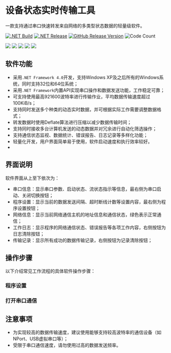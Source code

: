 # 设备状态实时传输工具

一款支持通过串口快速转发来自网络的多类型状态数据的轻量级软件。

[![.NET Build](https://github.com/Shinerising/GraphDeliver/actions/workflows/dotnet-build.yml/badge.svg)](https://github.com/Shinerising/ComTransfer/actions/workflows/dotnet-build.yml)
[![.NET Release](https://github.com/Shinerising/GraphDeliver/actions/workflows/dotnet-release.yml/badge.svg)](https://github.com/Shinerising/ComTransfer/actions/workflows/dotnet-release.yml)
[![GitHub Release Version](https://img.shields.io/github/v/release/Shinerising/GraphDeliver)](https://github.com/Shinerising/ComTransfer/releases)
![Code Count](https://tokei.rs/b1/github/Shinerising/GraphDeliver)

![](https://img.shields.io/badge/Windows-0078D6?style=for-the-badge&logo=windows)
![](https://img.shields.io/badge/Visual%20Studio-5C2D91?style=for-the-badge&logo=visualstudio)
![](https://img.shields.io/badge/.NET%20Framework-512BD4?style=for-the-badge&logo=dotnet)
![](https://img.shields.io/badge/C%23-239120?style=for-the-badge&logo=csharp)
![](https://img.shields.io/badge/XAML-0C54C2?style=for-the-badge&logo=xaml)

## 软件功能

- 采用`.NET Framework 4.0`开发，支持Windows XP及之后所有的Windows系统，同时支持32位和64位系统；
- 采用`.NET Framework`内置API实现串口操作和数据发送功能，工作稳定可靠；
- 可支持使用最高921600波特率进行传输作业，平均数据传输速度超过100KiB/s；
- 支持同时发送多个种类的动态实时数据，并可根据实际工作需要调整数据格式；
- 转发数据时使用Deflate算法进行压缩以减少数据传输时间；
- 支持同时接收多台计算机发送的动态数据并对冗余进行自动化筛选操作；
- 支持通信状态监视、数据统计、错误报告、日志记录等多样化功能；
- 轻量化开发，用户界面简单易于使用，软件启动速度和执行效率较好。
- 
## 界面说明

软件界面从上至下依次为：

- 串口信息：显示串口参数、启动状态、流状态指示等信息，最右侧为串口启动、关闭切换按钮；
- 程序设置：显示当前的数据发送间隔、超时断线计数等设置内容，最右侧为程序设置按钮；
- 网络信息：显示当前网络通信主机的地址信息和通信状态，绿色表示正常通信；
- 工作日志：显示程序的网络通信状态、错误报告等各项工作内容，右侧按钮为日志清除按钮；
- 传输记录：显示所有成功的数据传输记录，右侧按钮为记录清除按钮；

## 操作步骤

以下介绍常见工作流程的具体软件操作步骤：

### 程序设置

### 打开串口通信

## 注意事项

- 为实现较高的数据传输速度，建议使用能够支持较高波特率的通信设备（如NPort、USB虚拟串口等）；
- 受限于串口通信速度，请勿使用过高的数据发送频率。
